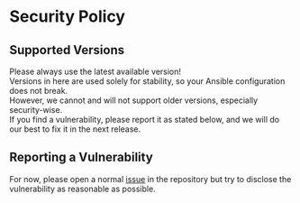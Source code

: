 # Security Policy

## Supported Versions

Please always use the latest available version!  
Versions in here are used solely for stability, so your Ansible configuration
does not break.  
However, we cannot and will not support older versions, especially security-wise.  
If you find a vulnerability, please report it as stated below,
and we will do our best to fix it in the next release.

## Reporting a Vulnerability

For now, please open a normal [issue](https://github.com/tribe29/ansible-collection-tribe29.checkmk/issues?q=is%3Aissue+is%3Aopen+sort%3Aupdated-desc) in the repository but try to disclose the
vulnerability as reasonable as possible.